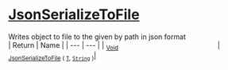 # [JsonSerializeToFile](./SerializationHelper-100664032.md)

Writes object to file to the given by path in json format
<br>
| Return | Name | 
| --- | --- | 
| <sub>[Void](https://docs.microsoft.com/en-us/dotnet/api/System.Void)</sub><img width=200/>| <sub>[JsonSerializeToFile](./SerializationHelper-100664032.md) ( [`T`](./SerializationHelper-100664032.md), [`String`](https://docs.microsoft.com/en-us/dotnet/api/System.String) )</sub>| <br>


